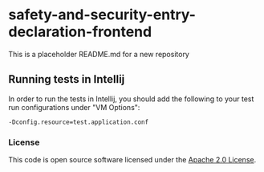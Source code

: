 
# safety-and-security-entry-declaration-frontend

This is a placeholder README.md for a new repository

## Running tests in Intellij
In order to run the tests in Intellij, you should add the following to your test run configurations under "VM Options":
```
-Dconfig.resource=test.application.conf
```

### License

This code is open source software licensed under the [Apache 2.0 License]("http://www.apache.org/licenses/LICENSE-2.0.html").